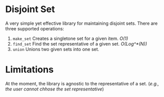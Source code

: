 # Disjoint Set
A very simple yet effective library for maintaining disjoint sets.
There are three supported operations:

1. `make_set` Creates a singletone set for a given item. _O(1)_
2. `find_set` Find the set representative of a given set. _O(Log^*(N))_
3. `union` Unions two given sets into one set.

# Limitations
At the moment, the library is agnostic to the representative of a set. (_e.g., the user cannot chhose the set representative_)
